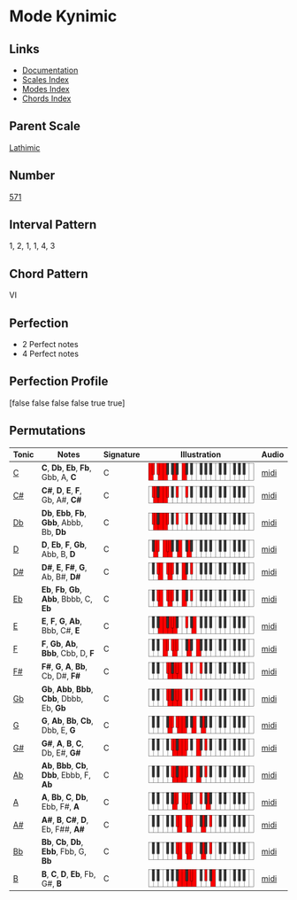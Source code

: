 # Mode Kynimic

## Links

- [Documentation](README.md)
- [Scales Index](Scales.md)
- [Modes Index](Modes.md)
- [Chords Index](Chords.md)

## Parent Scale

[Lathimic](ScaleLathimic.md)

## Number

[571](https://ianring.com/musictheory/scales/571)

## Interval Pattern

1, 2, 1, 1, 4, 3

## Chord Pattern

VI

## Perfection

- 2 Perfect notes
- 4 Perfect notes

## Perfection Profile

[false false false false true true]

## Permutations

| Tonic | Notes | Signature | Illustration | Audio |
|-------|-------|-----------|--------------|-------|
| [C](ModeCNaturalKynimic.md) | **C**, **Db**, **Eb**, **Fb**, Gbb, A, **C** | C | ![CNaturalKynimic](ModeCNaturalKynimic.png) | [midi](https://github.com/edipermadi/music/blob/main/docs/ModeCNaturalKynimic.mid?raw=true) |
| [C#](ModeCSharpKynimic.md) | **C#**, **D**, **E**, **F**, Gb, A#, **C#** | C | ![CSharpKynimic](ModeCSharpKynimic.png) | [midi](https://github.com/edipermadi/music/blob/main/docs/ModeCSharpKynimic.mid?raw=true) |
| [Db](ModeDFlatKynimic.md) | **Db**, **Ebb**, **Fb**, **Gbb**, Abbb, Bb, **Db** | C | ![DFlatKynimic](ModeDFlatKynimic.png) | [midi](https://github.com/edipermadi/music/blob/main/docs/ModeDFlatKynimic.mid?raw=true) |
| [D](ModeDNaturalKynimic.md) | **D**, **Eb**, **F**, **Gb**, Abb, B, **D** | C | ![DNaturalKynimic](ModeDNaturalKynimic.png) | [midi](https://github.com/edipermadi/music/blob/main/docs/ModeDNaturalKynimic.mid?raw=true) |
| [D#](ModeDSharpKynimic.md) | **D#**, **E**, **F#**, **G**, Ab, B#, **D#** | C | ![DSharpKynimic](ModeDSharpKynimic.png) | [midi](https://github.com/edipermadi/music/blob/main/docs/ModeDSharpKynimic.mid?raw=true) |
| [Eb](ModeEFlatKynimic.md) | **Eb**, **Fb**, **Gb**, **Abb**, Bbbb, C, **Eb** | C | ![EFlatKynimic](ModeEFlatKynimic.png) | [midi](https://github.com/edipermadi/music/blob/main/docs/ModeEFlatKynimic.mid?raw=true) |
| [E](ModeENaturalKynimic.md) | **E**, **F**, **G**, **Ab**, Bbb, C#, **E** | C | ![ENaturalKynimic](ModeENaturalKynimic.png) | [midi](https://github.com/edipermadi/music/blob/main/docs/ModeENaturalKynimic.mid?raw=true) |
| [F](ModeFNaturalKynimic.md) | **F**, **Gb**, **Ab**, **Bbb**, Cbb, D, **F** | C | ![FNaturalKynimic](ModeFNaturalKynimic.png) | [midi](https://github.com/edipermadi/music/blob/main/docs/ModeFNaturalKynimic.mid?raw=true) |
| [F#](ModeFSharpKynimic.md) | **F#**, **G**, **A**, **Bb**, Cb, D#, **F#** | C | ![FSharpKynimic](ModeFSharpKynimic.png) | [midi](https://github.com/edipermadi/music/blob/main/docs/ModeFSharpKynimic.mid?raw=true) |
| [Gb](ModeGFlatKynimic.md) | **Gb**, **Abb**, **Bbb**, **Cbb**, Dbbb, Eb, **Gb** | C | ![GFlatKynimic](ModeGFlatKynimic.png) | [midi](https://github.com/edipermadi/music/blob/main/docs/ModeGFlatKynimic.mid?raw=true) |
| [G](ModeGNaturalKynimic.md) | **G**, **Ab**, **Bb**, **Cb**, Dbb, E, **G** | C | ![GNaturalKynimic](ModeGNaturalKynimic.png) | [midi](https://github.com/edipermadi/music/blob/main/docs/ModeGNaturalKynimic.mid?raw=true) |
| [G#](ModeGSharpKynimic.md) | **G#**, **A**, **B**, **C**, Db, E#, **G#** | C | ![GSharpKynimic](ModeGSharpKynimic.png) | [midi](https://github.com/edipermadi/music/blob/main/docs/ModeGSharpKynimic.mid?raw=true) |
| [Ab](ModeAFlatKynimic.md) | **Ab**, **Bbb**, **Cb**, **Dbb**, Ebbb, F, **Ab** | C | ![AFlatKynimic](ModeAFlatKynimic.png) | [midi](https://github.com/edipermadi/music/blob/main/docs/ModeAFlatKynimic.mid?raw=true) |
| [A](ModeANaturalKynimic.md) | **A**, **Bb**, **C**, **Db**, Ebb, F#, **A** | C | ![ANaturalKynimic](ModeANaturalKynimic.png) | [midi](https://github.com/edipermadi/music/blob/main/docs/ModeANaturalKynimic.mid?raw=true) |
| [A#](ModeASharpKynimic.md) | **A#**, **B**, **C#**, **D**, Eb, F##, **A#** | C | ![ASharpKynimic](ModeASharpKynimic.png) | [midi](https://github.com/edipermadi/music/blob/main/docs/ModeASharpKynimic.mid?raw=true) |
| [Bb](ModeBFlatKynimic.md) | **Bb**, **Cb**, **Db**, **Ebb**, Fbb, G, **Bb** | C | ![BFlatKynimic](ModeBFlatKynimic.png) | [midi](https://github.com/edipermadi/music/blob/main/docs/ModeBFlatKynimic.mid?raw=true) |
| [B](ModeBNaturalKynimic.md) | **B**, **C**, **D**, **Eb**, Fb, G#, **B** | C | ![BNaturalKynimic](ModeBNaturalKynimic.png) | [midi](https://github.com/edipermadi/music/blob/main/docs/ModeBNaturalKynimic.mid?raw=true) |
